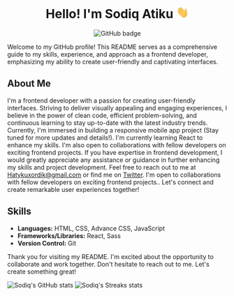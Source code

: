 <div align="center">
<h1>Hello! I'm Sodiq Atiku <img src="https://github.com/salonigupta1/salonigupta1/blob/master/Assets/Hi.gif" width="29px"></h1> 
<img src="https://img.shields.io/github/followers/Hatykuxordik?label=Followers&logo=GitHub&style=for-the-badge" alt="GitHub badge" />
</div>

<p>Welcome to my GitHub profile! This README serves as a comprehensive guide to my skills, experience, and approach as a frontend developer, emphasizing my ability to create user-friendly and captivating interfaces.</p>

<h2>About Me</h2>
<p> I'm a frontend developer with a passion for creating user-friendly interfaces. Striving to deliver visually appealing and engaging experiences, I believe in the power of clean code, efficient problem-solving, and continuous learning to stay up-to-date with the latest industry trends. Currently, I'm immersed in building a responsive mobile app project (Stay tuned for more updates and details!). I'm currently learning React to enhance my skills. I'm also open to collaborations with fellow developers on exciting frontend projects. If you have expertise in frontend development, I would greatly appreciate any assistance or guidance in further enhancing my skills and project development. Feel free to reach out to me at <a href="mailto:hatykuxordik@gmail.com" class="text">Hatykuxordik@gmail.com</a> or find me on <a href="https://twitter.com/saprime_tech" class="text" target="display">Twitter</a>. I'm open to collaborations with fellow developers on exciting frontend projects.. Let's connect and create remarkable user experiences together!</p>

<h2>Skills</h2>
<ul>
  <li><strong>Languages:</strong> HTML, CSS, Advance CSS, JavaScript</li>
  <li><strong>Frameworks/Libraries:</strong> React, Sass</li>
  <li><strong>Version Control:</strong> Git</li>
</ul>

<p>Thank you for visiting my README. I'm excited about the opportunity to collaborate and work together. Don't hesitate to reach out to me. Let's create something great!</p>

<div>
  <img  src="https://github-readme-stats.vercel.app/api?username=hatykuxordik&amp;show_icons=true&theme=tokyonight"&amp;include_all_commits=true&amp;hide_border=true" style="width: 48%;" alt="Sodiq's GitHub stats"/>
<img src="https://github-readme-streak-stats.herokuapp.com/?user=hatykuxordik&theme=tokyonight&hide_border=true" style="max-width: 48%; "alt="Sodiq's Streaks stats"/>  
  
</div>



<!--
**Hatykuxordik/Hatykuxordik** is a ✨ _special_ ✨ repository because its `README.md` (this file) appears on your GitHub profile.

Here are some ideas to get you started:

- 🔭 I’m currently working on ...
- 🌱 I’m currently learning ...
- 👯 I’m looking to collaborate on ...
- 🤔 I’m looking for help with ...
- 💬 Ask me about ...
- 📫 How to reach me: ...
- 😄 Pronouns: ...
- ⚡ Fun fact: ...
-->
